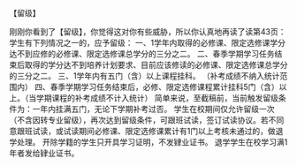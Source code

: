 【留级】
 
刚刚你看到了【留级】，你觉得这对你有些威胁，所以你认真地再读了读第43页：学生有下列情况之一的，应予留级：
一、1学年内取得的必修课、限定选修课学分达不到应修的必修课、限定选修课总学分的三分之二。
二、春季学期学习任务结束后取得的学分达不到培养计划要求、目前应该修读的必修课、限定选修课总学分的三分之二。
三、1学年内有五门（含）以上课程挂科。
（补考成绩不纳入统计范围内）
四、春季学期学习任务结束后，必修、限定选修课程累计挂科5门（含）以上。（当学期课程的补考成绩不计入统计）
简单来说，至截稿前，当前触发留级条件为：一年内挂满五门，无论下学期补考过否。
学生在校期间仅允许留级一次（不含因转专业留级），再次达到留级条件，可跟班试读，签订试读协议。若不同意跟班试读，或试读期间必修课、限定选修课累计有1门以上考核未通过的，做退学处理。
开除学籍的学生只开具学习证明，不发肄业证书。
退学学生在校学习满1年者发给肄业证书。

